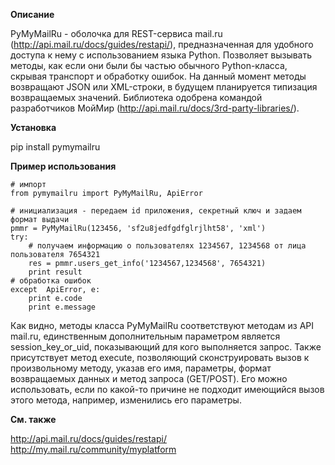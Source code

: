 **Описание**

PyMyMailRu - оболочка для REST-сервиса mail.ru (http://api.mail.ru/docs/guides/restapi/),
предназначенная для удобного доступа к нему с использованием языка Python. Позволяет вызывать методы, как если они были бы частью обычного Python-класса, скрывая транспорт и обработку ошибок.
На данный момент методы возвращают JSON или XML-строки, в будущем планируется типизация возвращаемых значений.
Библиотека одобрена командой разработчиков МойМир (http://api.mail.ru/docs/3rd-party-libraries/).


**Установка**

pip install pymymailru

**Пример использования**
```
# импорт
from pymymailru import PyMyMailRu, ApiError

# инициализация - передаем id приложения, секретный ключ и задаем формат выдачи
pmmr = PyMyMailRu(123456, 'sf2u8jedfgdfglrjlht58', 'xml')
try:
    # получаем информацию о пользователях 1234567, 1234568 от лица пользователя 7654321
    res = pmmr.users_get_info('1234567,1234568', 7654321)
    print result
# обработка ошибок
except  ApiError, e:
    print e.code
    print e.message
```
Как видно, методы класса PyMyMailRu соответствуют методам из API mail.ru, единственным дополнительным параметром
является session\_key\_or\_uid, показывающий для кого выполняется запрос.
Также присутствует метод execute, позволяющий сконструировать вызов к произвольному методу, указав его имя, параметры,
формат возвращаемых данных и метод запроса (GET/POST). Его можно использовать, если по какой-то причине не подходит
имеющийся вызов этого метода, например, изменились его параметры.


**См. также**

http://api.mail.ru/docs/guides/restapi/
http://my.mail.ru/community/myplatform


